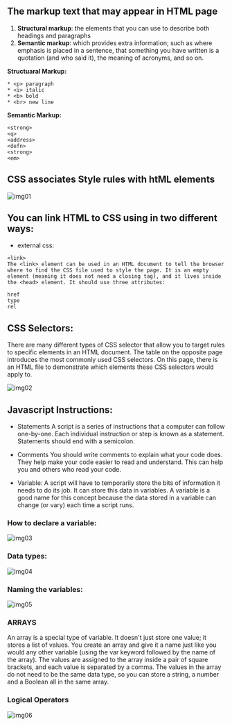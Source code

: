 ## The markup text that may appear in HTML page  

1. **Structural markup**: the elements that you can use to describe both headings and paragraphs
1. **Semantic markup**: which provides extra information; such as where emphasis is placed in a sentence, that something you have written is a quotation (and who said it), the meaning of acronyms, and so on.

 **Structuaral Markup:**
```
* <p> paragraph
* <i> italic
* <b> bold
* <br> new line

```

 **Semantic Markup:**
```
<strong>
<q>
<address>
<defn>
<strong>
<em>

```

## CSS associates Style rules with htML elements
![img01](img/reading-02-1.JPG)  

## You can link HTML to CSS using in two different ways:
* external css:

```
<link>
The <link> element can be used in an HTML document to tell the browser where to find the CSS file used to style the page. It is an empty element (meaning it does not need a closing tag), and it lives inside the <head> element. It should use three attributes:

href
type
rel

```
## CSS Selectors:
There are many different types of CSS selector that allow you to target rules to specific elements in an HTML document. 
The table on the opposite page introduces the most commonly used CSS selectors.
On this page, there is an HTML file to demonstrate which elements these CSS selectors would apply to.

![img02](img/reading-02-2.JPG)

## Javascript Instructions:
* Statements
A script is a series of instructions that a computer can follow one-by-one. Each individual instruction or step is known as a statement. Statements should end with a semicolon.

* Comments
You should write comments to explain what your code does. They help make your code easier to read and understand. This can help you and others who read your code.

* Variable:
A script will have to temporarily store the bits of information it needs to do its job. It can store this data in variables.
A variable is a good name for this concept because the data stored in a variable can change (or vary) each time a script runs.

### How to declare a variable:
![img03](img/reading-02-3.JPG)

### Data types:
![img04](img/reading-02-4.JPG)

### Naming the variables:
![img05](img/reading-02-5.JPG)

### ARRAYS
An array is a special type of variable. It doesn't just store one value; it stores a list of values. 
You create an array and give it a name just like you would any other variable (using the var keyword followed by the name of the array). 
The values are assigned to the array inside a pair of square brackets, and each value is separated by a comma. The values in the array do not need to be the same data type, so you can store a string, a number and a Boolean all in the same array. 

### Logical Operators
![img06](img/reading-02-6.jpg)



